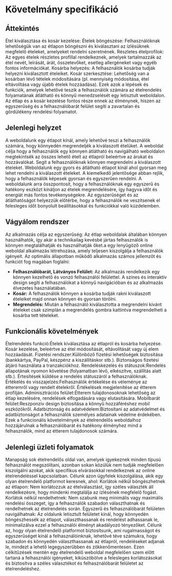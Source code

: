 # Követelmány specifikáció
## Áttekintés
Étel kiválasztása és kosár kezelése:
Ételek böngészése: Felhasználóknak lehetőségük van az étlapon böngészni és kiválasztani az ízlésüknek megfelelő ételeket, amelyeket rendelni szeretnének.
Részletes ételprofilok: Az egyes ételek részletes profillal rendelkeznek, amelyek tartalmazzák az étel nevét, leírását, árát, összetevőket, esetleg allergéneket vagy egyéb fontos információkat.
Kosárba helyezés: A felhasználók kosárba tudják helyezni kiválasztott ételeiket.
Kosár szerkesztése: Lehetőség van a kosárban lévő tételek módosítására (pl. mennyiség módosítása, étel eltávolítása vagy újabb ételek hozzáadása).
Ezek azok a lépések és funkciók, amelyek lehetővé teszik a felhasználók számára az ételrendelés folyamatának átlátható és könnyű menedzselését egy letisztult weboldalon. Az étlap és a kosár kezelése fontos része ennek az élménynek, hiszen az egyszerűség és a felhasználóbarát felület segíti a zavartalan és gördülékeny rendelési folyamatot.
## Jelenlegi helyzet
A weboldalunk egy étlapot kínál, amely lehetővé teszi a felhasználók számára, hogy könnyedén megrendeljék a kiválaszott ételüket. A weboldal célja hogy a felhasználók egy könnyen átlátható és navigálható weboldalon megtekintsék az összes lehető ételt az étlapról beleértve az árukat és hozzávalókat. Segít a felhasználóknak könnyen megrendelni a kiválaszott ételeket. Weboldalunk egy gyors és átlátható étlapot kínál ahol gyorsan meg lehet rendelni a kiválaszott ételeket. A kiemelkedő jelentősége abban rejlik, hogy a felhasználók képesek gyorsan és egyszerűen rendelni. A weboldalunk arra összpontosít, hogy a felhasználóknak egy egyszerű és hatékony eszközt kínáljon az ételek megrendelésére, így hagyva időt és energiát más fontos tevékenységekre. Az egyszerűséget és az átláthatóságot helyezzük előtérbe, hogy a felhasználók ne veszítsenek el felesleges időt bonyolult beállításokkal és funkciókkal való küzdelemben.

## Vágyálom rendszer
Az alkalmazás célja az egyszerűség: Az étlap weboldalak általában könnyen használhatók, így akár a technikailag kevésbé jártas felhasználók is könnyen megtalálhatják és használhatják őket.a egy lenyűgöző online weboldal alkalmazás létrehozása, amely teljesen kiszolgálja a felhasználók igényeit. Az optimális állapotban működő alkalmazás számos jellemzőt és funkciót fog magában foglalni:
- **Felhasználóbarát, Látványos Felület:** Az alkalmazás rendelkezik egy könnyen kezelhető és vonzó felhasználói felülettel. A színes és interaktív design segíti a felhasználókat a könnyű navigációban és az alkalmazás élvezetes használatában.
- **Kosár:** A felhasználók könnyen a kosárba tudják rakni kiválaszott ételeiket majd onnan könnyen és gyorsan törölni.
- **Megrendelés:** Miután a felhasználó kiválasztotta a megrendelni kívánt ételeket csak szimplán a megrendelés gombra kattintva megrendelheti a kosárba tett tételeket.
## Funkcionális követelmények
Ételrendelés funkció:Ételek kiválasztása az étlapról és kosárba helyezése.
Kosár kezelése, beleértve az étel módosítását, eltávolítását vagy új elem hozzáadását.
Fizetési rendszer:Különböző fizetési lehetőségek biztosítása (bankkártya, PayPal, készpénz a kiszállításkor stb.).
Biztonságos fizetési átjáró használata a tranzakciókhoz.
Rendeléskezelés és státuszok:Rendelés állapotának nyomon követése (folyamatban lévő, elkészítve, szállítás alatt stb.).
Értesítések küldése a rendelés státuszáról a felhasználóknak.
Értékelés és visszajelzés:Felhasználók értékelése és véleménye az étteremről vagy rendelt ételekről.
Értékelések megjelenítése az étterem profilján.
Adminisztrációs felület:Étterem tulajdonosoknak lehetőség az étlap kezelésére, rendelések elfogadására vagy elutasítására.
Mobilbarát felület:Reszponzív design biztosítása a könnyű hozzáféréshez mobil eszközökről.
Adatbiztonság és adatvédelem:Biztosítani az adatvédelmet és adatbiztonságot a felhasználók személyes adatainak védelme érdekében.
Ezek a funkcionális követelmények az ételrendelős weboldalhoz hozzájárulnak a felhasználóbarát és hatékony élményhez mind a felhasználók, mind az étterem tulajdonosok számára.
## Jelenlegi üzleti folyamatok
Manapság sok ételrendelős oldal van, amelyek igyekeznek minden típusú felhasználót megszólítani, azonban sokan közülük nem tudják megfelelően kiszolgálni azokat, akik specifikus elvárásokkal rendelkeznek az online ételrendeléssel kapcsolatban. Célunk azon ügyfelek kiszolgálása, akik egy olyan ételrendelő platformot keresnek, ahol:
Korlátok nélkül böngészhetnek az étlapon: Nem korlátozzuk az ételválasztást, így széles választék áll rendelkezésre, hogy mindenki megtalálja az ízlésének megfelelő fogást.
Korlátok nélkül rendelhetnek: Nem szabunk meg minimális vagy maximális rendelési összeget, így a felhasználók szabadon választhatnak és rendelhetnek az ételrendelés során.
Egyszerű és felhasználóbarát felületen navigálhatnak: Az oldalunk letisztult felületet kínál, hogy könnyedén böngészhessék az étlapot, választhassanak és rendelést adhassanak le, minimalizálva ezzel a felhasználói élményt akadályozó tényezőket.
Célunk az, hogy olyan ételrendelő platformot biztosítsunk, ami rugalmasságot és egyszerűséget kínál a felhasználóinknak, lehetővé téve számukra, hogy szabadon és könnyedén választhassanak az étlapról, rendeléseket adjanak le, mindezt a lehető legegyszerűbben és zökkenőmentesen.
Ezen célkitűzések mentén egy ételrendelő weboldal megfelelően szem előtt tartaná a felhasználói igényeket, kiküszöbölve a felesleges korlátozásokat és biztosítva a széles választékot és felhasználóbarát felületet az ételrendeléshez.
